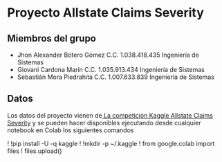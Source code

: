 # Proyecto Allstate Claims Severity
## Miembros del grupo

- Jhon Alexander Botero Gómez C.C. 1.038.418.435 Ingeniería de Sistemas
- Giovani Cardona Marín C.C. 1.035.913.434 Ingeniería de Sistemas
- Sebastián Mora Piedrahita C.C. 1.007.633.839 Ingeniería de Sistemas

## Datos

Los datos del proyecto vienen de[ La competición Kaggle Allstate Claims Severity](https://www.kaggle.com/competitions/allstate-claims-severity/overview) y se pueden hacer disponibles ejecutando desde cualquier notebook en Colab los siguientes comandos

  ! !pip install -U -q kaggle
  ! !mkdir -p ~/.kaggle
  ! from google.colab import files
  ! files.upload()
